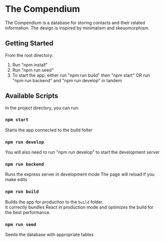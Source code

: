 # The Compendium

The Compendium is a database for storing contacts and their related information. The design is inspired by minimalism and skeuomorphism.

## Getting Started

From the root directory:
1. Run "npm install"
2. Run "npm run seed"
3. To start the app, either run "npm run build" then "npm start" OR run "npm run backend" and "npm run develop" in tandem

## Available Scripts

In the project directory, you can run:

### `npm start`

Starts the app connected to the build folter

### `npm run develop`

You will also need ro run "npm run develop" to start the development server

### `npm run backend`

Runs the express server in development mode
The page will reload if you make edits

### `npm run build`

Builds the app for production to the `build` folder.\
It correctly bundles React in production mode and optimizes the build for the best performance.

### `npm run seed`

Seeds the database with appropriate tables
